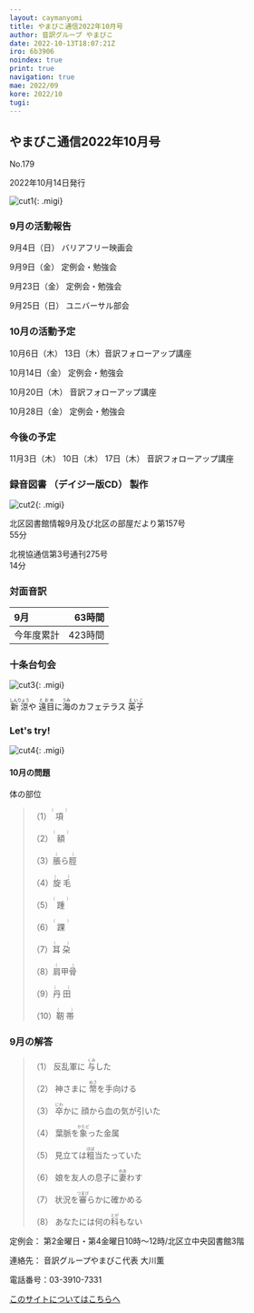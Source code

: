 ```yaml
---
layout: caymanyomi
title: やまびこ通信2022年10月号
author: 音訳グループ やまびこ
date: 2022-10-13T18:07:21Z
iro: 6b3906
noindex: true
print: true
navigation: true
mae: 2022/09
kore: 2022/10
tugi: 
---
```



## <span data-dur="4.086" data-begin="2.750" id="xmri_0001" markdown="1"> やまびこ通信2022年10月号</span>

<span data-dur="2.590" data-begin="6.836" id="xmri_0002" markdown="1">No.179</span>

<span data-dur="5.689" data-begin="9.426" id="xmri_0003" markdown="1">2022年10月14日発行</span>

![cut1](media/10/cut1.png){: .migi}

### <span data-dur="3.245" data-begin="22.252" id="xmri_0007" markdown="1"> 9月の活動報告</span>

<span data-dur="1.900" data-begin="25.497" id="xmri_0008" markdown="1">9月4日（日）</span> <span data-dur="2.656" data-begin="27.397" id="xmri_0009" markdown="1">バリアフリー映画会</span>

<span data-dur="2.002" data-begin="30.053" id="xmri_000A" markdown="1">9月9日（金）</span> <span data-dur="2.986" data-begin="32.055" id="xmri_000B" markdown="1">定例会・勉強会</span>

<span data-dur="2.389" data-begin="35.041" id="xmri_000C" markdown="1">9月23日（金）</span> <span data-dur="2.986" data-begin="37.430" id="xmri_000D" markdown="1">定例会・勉強会</span>

<span data-dur="2.296" data-begin="40.416" id="xmri_000E" markdown="1">9月25日（日）</span> <span data-dur="3.904" data-begin="42.712" id="xmri_000F" markdown="1">ユニバーサル部会</span>

### <span data-dur="3.251" data-begin="46.616" id="xmri_0010" markdown="1"> 10月の活動予定</span>

<span data-dur="2.046" data-begin="49.867" id="xmri_0011" markdown="1">10月6日（木）</span> <span data-dur="1.919" data-begin="51.913" id="xmri_0012" markdown="1">13日（木）</span><span data-dur="2.916" data-begin="53.832" id="xmri_0013" markdown="1">音訳フォローアップ講座</span>

<span data-dur="2.235" data-begin="56.748" id="xmri_0014" markdown="1">10月14日（金）</span> <span data-dur="2.986" data-begin="58.983" id="xmri_0015" markdown="1">定例会・勉強会</span>

<span data-dur="2.075" data-begin="61.969" id="xmri_0016" markdown="1">10月20日（木）</span> <span data-dur="2.916" data-begin="64.044" id="xmri_0017" markdown="1">音訳フォローアップ講座</span>

<span data-dur="2.523" data-begin="66.960" id="xmri_0018" markdown="1">10月28日（金）</span> <span data-dur="4.387" data-begin="69.483" id="xmri_0019" markdown="1">定例会・勉強会</span>

### <span data-dur="2.629" data-begin="73.870" id="xmri_001A" markdown="1"> 今後の予定</span>

<span data-dur="2.264" data-begin="76.499" id="xmri_001B" markdown="1">11月3日（木）</span> <span data-dur="1.532" data-begin="78.763" id="xmri_001C" markdown="1">10日（木）</span> <span data-dur="1.921" data-begin="80.295" id="xmri_001D" markdown="1">17日（木）</span> <span data-dur="4.316" data-begin="82.216" id="xmri_001E" markdown="1">音訳フォローアップ講座</span>

### <span data-dur="4.728" data-begin="86.532" id="xmri_001F" markdown="1"> 録音図書<span class="infty_silent"> （</span>デイジー版CD<span class="infty_silent">） </span>製作</span>

![cut2](media/10/cut2.png){: .migi}

<span data-dur="5.430" data-begin="95.253" id="xmri_0022" markdown="1">北区図書館情報9月及び北区の部屋だより第157号</span>  
<span data-dur="2.196" data-begin="100.683" id="xmri_0023" markdown="1">55分</span>

<span data-dur="4.217" data-begin="102.879" id="xmri_0024" markdown="1">北視協通信第3号通刊275号</span>  
<span data-dur="3.511" data-begin="107.096" id="xmri_0025" markdown="1">14分</span>

### <span data-dur="2.666" data-begin="110.607" id="xmri_0026" markdown="1"> 対面音訳</span>

<span data-dur=".972" data-begin="113.273" id="xmri_0027" markdown="1">9月</span>|<span data-dur="2.533" data-begin="114.245" id="xmri_0028" markdown="1">63時間</span>
|:---|---:|
<span data-dur="1.590" data-begin="116.778" id="xmri_0029" markdown="1">今年度累計</span>|<span data-dur="4.308" data-begin="118.368" id="xmri_002A" markdown="1">423時間</span>

### <span data-dur="2.768" data-begin="122.676" id="xmri_002B" markdown="1"> 十条台句会</span>

![cut3](media/10/cut3.png){: .migi}

<span data-dur="8.575" data-begin="127.294" id="xmri_002D" markdown="1"><ruby>新涼<rp>(</rp><rt>しんりょう</rt><rp>)</rp></ruby>や <ruby>遠目<rp>(</rp><rt>とおめ</rt><rp>)</rp></ruby>に<ruby>海<rp>(</rp><rt>うみ</rt><rp>)</rp></ruby>のカフェテラス
<span class="haigo" data-dur="3.257" data-begin="135.869" id="xmri_002E" markdown="1"><ruby>英子<rp>(</rp><rt>えいこ</rt><rp>)</rp></ruby></span>

### <span data-dur=".500" data-begin="139.126" id="xmri_002F" markdown="1"></span> <span data-dur="2.340" data-begin="139.626" id="xmri_0030" markdown="1">Let&apos;s try!</span>

![cut4](media/10/cut4.png){: .migi}

#### <span data-dur="2.798" data-begin="143.816" id="xmri_0032" markdown="1"> 10月の問題</span>

<span data-dur="1.733" data-begin="146.614" id="xmri_0033" markdown="1">体の部位</span>

<blockquote markdown="1">

<span class="infty_silent">（1）<ruby>項<rp>(</rp><rt>（　　　）</rt><rp>)</rp></ruby></span>

<span class="infty_silent">（2）<ruby>額<rp>(</rp><rt>（　　　）</rt><rp>)</rp></ruby></span>

<span class="infty_silent">（3）<ruby>脹ら脛<rp>(</rp><rt>（　　　）</rt><rp>)</rp></ruby></span>

<span class="infty_silent">（4）<ruby>旋毛<rp>(</rp><rt>（　　　）</rt><rp>)</rp></ruby></span>

<span class="infty_silent">（5）<ruby>踵<rp>(</rp><rt>（　　　）</rt><rp>)</rp></ruby></span>

<span class="infty_silent">（6）<ruby>踝<rp>(</rp><rt>（　　　）</rt><rp>)</rp></ruby></span>

<span class="infty_silent">（7）<ruby>耳朶<rp>(</rp><rt>（　　　）</rt><rp>)</rp></ruby></span>

<span class="infty_silent">（8）<ruby>肩甲骨<rp>(</rp><rt>（　　　）</rt><rp>)</rp></ruby></span>

<span class="infty_silent">（9）<ruby>丹田<rp>(</rp><rt>（　　　）</rt><rp>)</rp></ruby></span>

<span class="infty_silent">（10）<ruby>靭帯<rp>(</rp><rt>（　　　）</rt><rp>)</rp></ruby></span>

</blockquote>

### <span data-dur="2.774" data-begin="152.872" id="xmri_0035" markdown="1"> 9月の解答</span>

<blockquote markdown="1">

<span data-dur="1.177" data-begin="155.646" id="xmri_0036" markdown="1">（1）</span> <span data-dur="2.485" data-begin="156.823" id="xmri_0037" markdown="1">反乱軍に <ruby>与<rp>(</rp><rt>くみ</rt><rp>)</rp></ruby>した</span>

<span data-dur="1.016" data-begin="159.308" id="xmri_0038" markdown="1">（2）</span> <span data-dur="2.810" data-begin="160.324" id="xmri_0039" markdown="1">神さまに <ruby>幣<rp>(</rp><rt>ぬさ</rt><rp>)</rp></ruby>を手向ける</span>

<span data-dur="1.144" data-begin="163.134" id="xmri_003A" markdown="1">（3）</span> <span data-dur="3.430" data-begin="164.278" id="xmri_003B" markdown="1"><ruby>卒<rp>(</rp><rt>にわ</rt><rp>)</rp></ruby>かに 顔から血の気が引いた</span>

<span data-dur="1.119" data-begin="167.708" id="xmri_003C" markdown="1">（4）</span> <span data-dur="2.748" data-begin="168.827" id="xmri_003D" markdown="1">葉脈を<ruby>象<rp>(</rp><rt>かたど</rt><rp>)</rp></ruby>った金属</span>

<span data-dur="1.047" data-begin="171.575" id="xmri_003E" markdown="1">（5）</span> <span data-dur="2.771" data-begin="172.622" id="xmri_003F" markdown="1">見立ては<ruby>粗<rp>(</rp><rt>ほぼ</rt><rp>)</rp></ruby>当たっていた</span>

<span data-dur="1.177" data-begin="175.393" id="xmri_0040" markdown="1">（6）</span> <span data-dur="3.523" data-begin="176.570" id="xmri_0041" markdown="1">娘を友人の息子に<ruby>妻<rp>(</rp><rt>めあ</rt><rp>)</rp></ruby>わす</span>

<span data-dur="1.170" data-begin="180.093" id="xmri_0042" markdown="1">（7）</span> <span data-dur="2.959" data-begin="181.263" id="xmri_0043" markdown="1">状況を<ruby>審<rp>(</rp><rt>つまび</rt><rp>)</rp></ruby>らかに確かめる</span>

<span data-dur="1.211" data-begin="184.222" id="xmri_0044" markdown="1">（8）</span> <span data-dur="2.796" data-begin="185.433" id="xmri_0045" markdown="1">あなたには何の<ruby>科<rp>(</rp><rt>とが</rt><rp>)</rp></ruby>もない</span>

</blockquote>

<span data-dur="1.205" data-begin="188.229" id="xmri_0046" markdown="1">定例会：</span> <span data-dur="3.832" data-begin="189.434" id="xmri_0047" markdown="1">第2金曜日・第4金曜日10時～12時</span><span data-dur="3.048" data-begin="193.266" id="xmri_0048" markdown="1">/北区立中央図書館3階</span>

<span data-dur="1.318" data-begin="196.314" id="xmri_0049" markdown="1">連絡先：</span> <span data-dur="3.965" data-begin="197.632" id="xmri_004A" markdown="1">音訳グループやまびこ代表 大川薫</span>

<span data-dur="1.410" data-begin="201.597" id="xmri_004B" markdown="1">電話番号：</span><span data-dur="4.305" data-begin="203.007" id="xmri_004C" markdown="1">03-3910-7331</span>

<a href="mailto:ymbk2016ml@gmail.com?Subject=やまびこウェブサイトについて" data-dur="5.929" data-begin="207.312" id="xmri_004D" markdown="1">このサイトについてはこちらへ</a>


